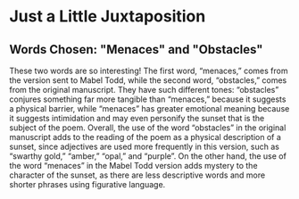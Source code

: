 # Just a Little Juxtaposition

## Words Chosen: "Menaces" and "Obstacles"

These two words are so interesting! The first word, “menaces,” comes from the version sent to Mabel Todd, while the second word, “obstacles,” comes from the original manuscript. They have such different tones: “obstacles” conjures something far more tangible than “menaces,” because it suggests a physical barrier, while “menaces” has greater emotional meaning because it suggests intimidation and may even personify the sunset that is the subject of the poem. Overall, the use of the word “obstacles” in the original manuscript adds to the reading of the poem as a physical description of a sunset, since adjectives are used more frequently in this version, such as “swarthy gold,” “amber,” “opal,” and “purple”. On the other hand, the use of the word “menaces” in the Mabel Todd version adds mystery to the character of the sunset, as there are less descriptive words and more shorter phrases using figurative language.
